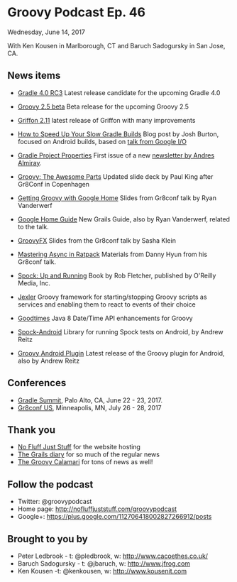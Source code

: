 # Groovy Podcast Ep. 46

Wednesday, June 14, 2017

With Ken Kousen in Marlborough, CT and Baruch Sadogursky in San Jose, CA.

## News items

* [Gradle 4.0 RC3](https://github.com/gradle/gradle/releases/tag/v4.0.0-RC3) Latest release candidate for the upcoming Gradle 4.0
* [Groovy 2.5 beta](http://www.groovy-lang.org/changelogs/changelog-2.5.0-beta-1.html) Beta release for the upcoming Groovy 2.5
* [Griffon 2.11](http://griffon-framework.org/news/griffon_2.11.0.html) latest release of Griffon with many improvements

* [How to Speed Up Your Slow Gradle Builds](https://android.jlelse.eu/how-to-speed-up-your-slow-gradle-builds-5d9a9545f91a) Blog post by Josh Burton, focused on Android builds, based on [talk from Google I/O](https://www.youtube.com/watch?v=7ll-rkLCtyk)

* [Gradle Project Properties](http://andresalmiray.com/newsletter/issue001/) First issue of a new [newsletter by Andres Almiray](http://andresalmiray.com/newsletter/).

* [Groovy: The Awesome Parts](https://www.slideshare.net/paulk_asert/awesome-groovy) Updated slide deck by Paul King after Gr8Conf in Copenhagen

* [Getting Groovy with Google Home](https://www.slideshare.net/ryanvanderwerf/getting-groovy-with-google-home-gr8conf-eu-2017) Slides from Gr8conf talk by Ryan Vanderwerf
* [Google Home Guide](http://guides.grails.org/grails-home-guide/guide/index.html) New Grails Guide, also by Ryan Vanderwerf, related to the talk.

* [GroovyFX](https://de.slideshare.net/sascha_klein/groovyfx-groove-javafx-gr8conf-eu-2017) Slides from the Gr8conf talk by Sasha Klein

* [Mastering Async in Ratpack](https://danhyun.github.io/mastering-async-ratpack/) Materials from Danny Hyun from his Gr8conf talk.

* [Spock: Up and Running](http://shop.oreilly.com/product/0636920038597.do) Book by Rob Fletcher, published by O'Reilly Media, Inc.

* [Jexler](https://www.jexler.net/guide/) Groovy framework for starting/stopping Groovy scripts as services and enabling them to react to events of their choice

* [Goodtimes](https://github.com/bdkosher/goodtimes) Java 8 Date/Time API enhancements for Groovy

* [Spock-Android](https://bintray.com/pieces/maven/spock-android/2.0.0) Library for running Spock tests on Android, by Andrew Reitz
* [Groovy Android Plugin](https://bintray.com/groovy/gradle-plugins/groovy-android-gradle-plugin/1.2.0) Latest release of the Groovy plugin for Android, also by Andrew Reitz

## Conferences

* [Gradle Summit](https://summit.gradle.com/), Palo Alto, CA, June 22 - 23, 2017.
* [Gr8conf US](http://gr8conf.us), Minneapolis, MN, July 26 - 28, 2017

## Thank you

* [No Fluff Just Stuff](https://nofluffjuststuff.com/home/main) for the website hosting
* [The Grails diary](http://grydeske.net/news) for so much of the regular news
* [The Groovy Calamari](http://groovycalamari.com/) for tons of news as well!

## Follow the podcast

* Twitter: @groovypodcast
* Home page: http://nofluffjuststuff.com/groovypodcast
* Google+: https://plus.google.com/112706418002827266912/posts

## Brought to you by

* Peter Ledbrook - t: @pledbrook, w: http://www.cacoethes.co.uk/
* Baruch Sadogursky - t: @jbaruch, w: http://www.jfrog.com
* Ken Kousen -t: @kenkousen, w: http://www.kousenit.com

